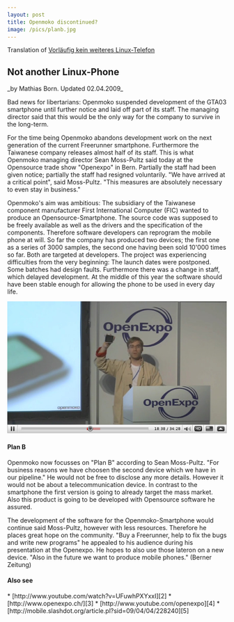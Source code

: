 ```yaml
---
layout: post
title: Openmoko discontinued?
image: /pics/planb.jpg
---
```


Translation of [Vorläufig kein weiteres Linux-Telefon][1]

<h2>Not another Linux-Phone</h2>
_by  Mathias Born. Updated 02.04.2009_

Bad news for libertarians: Openmoko suspended development of the GTA03 smartphone until further notice and laid off part of its staff. The managing director said that this would be the only way for the company to survive in the long-term.

For the time being Openmoko abandons development work on the next generation of the current Freerunner smartphone. Furthermore the Taiwanese company releases almost half of its staff. This is what Openmoko managing director  Sean Moss-Pultz said today at the Opensource trade show "Openexpo" in Bern. Partially the staff had been given notice; partially the staff had resigned voluntarily. "We have arrived at a critical point", said Moss-Pultz. "This measures are absolutely necessary to even stay in business."

Openmoko's aim was ambitious: The subsidiary of the Taiwanese component manufacturer First International Computer (FIC) wanted to produce an Opensource-Smartphone. The source code was supposed to be freely available as well as the drivers and the specification of the components. Therefore software developers can reprogram the mobile phone at will. So far the company has produced two devices; the first one as a series of 3000 samples, the second one having been sold 10'000 times so far. Both are targeted at developers. The project was experiencing difficulties from the very beginning: The launch dates were postponed. Some batches had design faults. Furthermore there was a change in staff, which delayed development. At the middle of this year the software should have been stable enough for allowing the phone to be used in every day life.

<span class="center"><a href="http://www.youtube.com/watch?v=UFuwhPXYxxI"><img src="/pics/planb.jpg" width="508" alt=""/></a></span>

<h4>Plan B</h4>

Openmoko now focusses on "Plan B" according to Sean Moss-Pultz. "For business reasons we have choosen the second device which we have in our pipeline." He would not be free to disclose any more details. However it would not be about a telecommunication device. In contrast to the smartphone the first version is going to already target the mass market. Also this product is going to be developed with Opensource software he assured.

The development of the software for the Openmoko-Smartphone would continue said Moss-Pultz, however with less resources. Therefore he places great hope on the community. "Buy a Freerunner, help to fix the bugs and write new programs" he appealed to his audience during his presentation at the Openexpo. He hopes to also use those lateron on a new device. "Also in the future we want to produce mobile phones." (Berner Zeitung)

<h4>Also see</h4>
* [http://www.youtube.com/watch?v=UFuwhPXYxxI][2]
* [http://www.openexpo.ch/][3]
* [http://www.youtube.com/openexpo][4]
* [http://mobile.slashdot.org/article.pl?sid=09/04/04/228240][5]

[1]: http://www.bernerzeitung.ch/digital/mobil/Vorlaeufig-kein-weiteres-LinuxTelefon/story/15176367
[2]: http://www.youtube.com/watch?v=UFuwhPXYxxI
[3]: http://www.openexpo.ch/
[4]: http://www.youtube.com/openexpo
[5]: http://mobile.slashdot.org/article.pl?sid=09/04/04/228240
